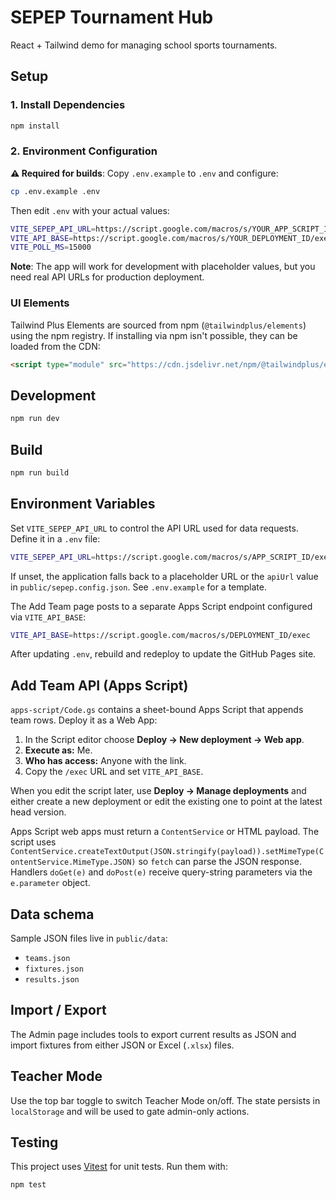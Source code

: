 # SEPEP Tournament Hub

React + Tailwind demo for managing school sports tournaments.

## Setup

### 1. Install Dependencies
```bash
npm install
```

### 2. Environment Configuration
**⚠️ Required for builds**: Copy `.env.example` to `.env` and configure:

```bash
cp .env.example .env
```

Then edit `.env` with your actual values:
```bash
VITE_SEPEP_API_URL=https://script.google.com/macros/s/YOUR_APP_SCRIPT_ID/exec
VITE_API_BASE=https://script.google.com/macros/s/YOUR_DEPLOYMENT_ID/exec
VITE_POLL_MS=15000
```

**Note**: The app will work for development with placeholder values, but you need real API URLs for production deployment.

### UI Elements

Tailwind Plus Elements are sourced from npm (`@tailwindplus/elements`) using the npm registry. If installing via npm isn't possible, they can be loaded from the CDN:

```html
<script type="module" src="https://cdn.jsdelivr.net/npm/@tailwindplus/elements@1"></script>
```

## Development

```bash
npm run dev
```

## Build

```bash
npm run build
```

## Environment Variables

Set `VITE_SEPEP_API_URL` to control the API URL used for data requests. Define it in a `.env` file:

```bash
VITE_SEPEP_API_URL=https://script.google.com/macros/s/APP_SCRIPT_ID/exec
```

If unset, the application falls back to a placeholder URL or the `apiUrl` value in `public/sepep.config.json`. See `.env.example` for a template.

The Add Team page posts to a separate Apps Script endpoint configured via `VITE_API_BASE`:

```bash
VITE_API_BASE=https://script.google.com/macros/s/DEPLOYMENT_ID/exec
```

After updating `.env`, rebuild and redeploy to update the GitHub Pages site.

## Add Team API (Apps Script)

`apps-script/Code.gs` contains a sheet-bound Apps Script that appends team rows. Deploy it as a Web App:

1. In the Script editor choose **Deploy → New deployment → Web app**.
2. **Execute as:** Me.
3. **Who has access:** Anyone with the link.
4. Copy the `/exec` URL and set `VITE_API_BASE`.

When you edit the script later, use **Deploy → Manage deployments** and either create a new deployment or edit the existing one to point at the latest head version.

Apps Script web apps must return a `ContentService` or HTML payload. The script uses `ContentService.createTextOutput(JSON.stringify(payload)).setMimeType(ContentService.MimeType.JSON)` so `fetch` can parse the JSON response. Handlers `doGet(e)` and `doPost(e)` receive query-string parameters via the `e.parameter` object.

## Data schema

Sample JSON files live in `public/data`:
- `teams.json`
- `fixtures.json`
- `results.json`

## Import / Export

The Admin page includes tools to export current results as JSON and import fixtures from either JSON or Excel (`.xlsx`) files.

## Teacher Mode

Use the top bar toggle to switch Teacher Mode on/off. The state persists in `localStorage` and will be used to gate admin-only actions.

## Testing
This project uses [Vitest](https://vitest.dev) for unit tests. Run them with:

```bash
npm test
```
